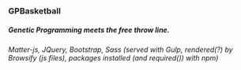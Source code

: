 ### GPBasketball
##### Genetic Programming meets the free throw line.
###### Matter-js, JQuery, Bootstrap, Sass (served with Gulp, rendered(?) by Browsify (js files), packages installed (and required()) with npm)

